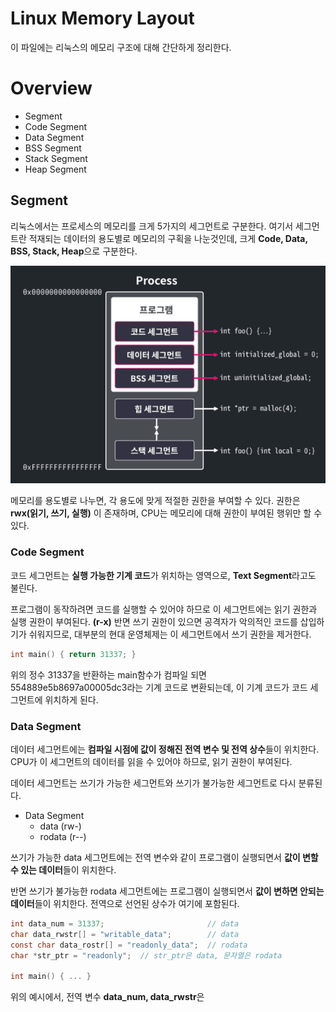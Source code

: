 # Linux Memory Layout
이 파일에는 리눅스의 메모리 구조에 대해 간단하게 정리한다.

# Overview
- Segment
- Code Segment
- Data Segment
- BSS Segment
- Stack Segment
- Heap Segment

## Segment
리눅스에서는 프로세스의 메모리를 크게 5가지의 세그먼트로 구분한다. 여기서 세그먼트란 적재되는 데이터의 용도별로 메모리의 구획을 나눈것인데, 크게 **Code, Data, BSS, Stack, Heap**으로 구분한다.

![linux_process_memory_segment](Img/linux_process_memory_segment.png)

메모리를 용도별로 나누면, 각 용도에 맞게 적절한 권한을 부여할 수 있다. 권한은 **rwx(읽기, 쓰기, 실행)** 이 존재하며, CPU는 메모리에 대해 권한이 부여된 행위만 할 수 있다.

### Code Segment
코드 세그먼트는 **실행 가능한 기계 코드**가 위치하는 영역으로, **Text Segment**라고도 불린다.  

프로그램이 동작하려면 코드를 실행할 수 있어야 하므로 이 세그먼트에는 읽기 권한과 실행 권한이 부여된다. **(r-x)** 반면 쓰기 권한이 있으면 공격자가 악의적인 코드를 삽입하기가 쉬워지므로, 대부분의 현대 운영체제는 이 세그먼트에서 쓰기 권한을 제거한다.

```c
int main() { return 31337; }
```

위의 정수 31337을 반환하는 main함수가 컴파일 되면 554889e5b8697a00005dc3라는 기계 코드로 변환되는데, 이 기계 코드가 코드 세그먼트에 위치하게 된다.

### Data Segment
데이터 세그먼트에는 **컴파일 시점에 값이 정해진 전역 변수 및 전역 상수**들이 위치한다. CPU가 이 세그먼트의 데이터를 읽을 수 있어야 하므로, 읽기 권한이 부여된다.  

데이터 세그먼트는 쓰기가 가능한 세그먼트와 쓰기가 불가능한 세그먼트로 다시 분류된다.  

- Data Segment
  - data (rw-)
  - rodata (r--)

쓰기가 가능한 data 세그먼트에는 전역 변수와 같이 프로그램이 실행되면서 **값이 변할 수 있는 데이터**들이 위치한다.  

반면 쓰기가 불가능한 rodata 세그먼트에는 프로그램이 실행되면서 **값이 변하면 안되는 데이터**들이 위치한다. 전역으로 선언된 상수가 여기에 포함된다.

```c
int data_num = 31337;                       // data
char data_rwstr[] = "writable_data";        // data
const char data_rostr[] = "readonly_data";  // rodata
char *str_ptr = "readonly";  // str_ptr은 data, 문자열은 rodata

int main() { ... }
```

위의 예시에서, 전역 변수 **data_num, data_rwstr**은 

